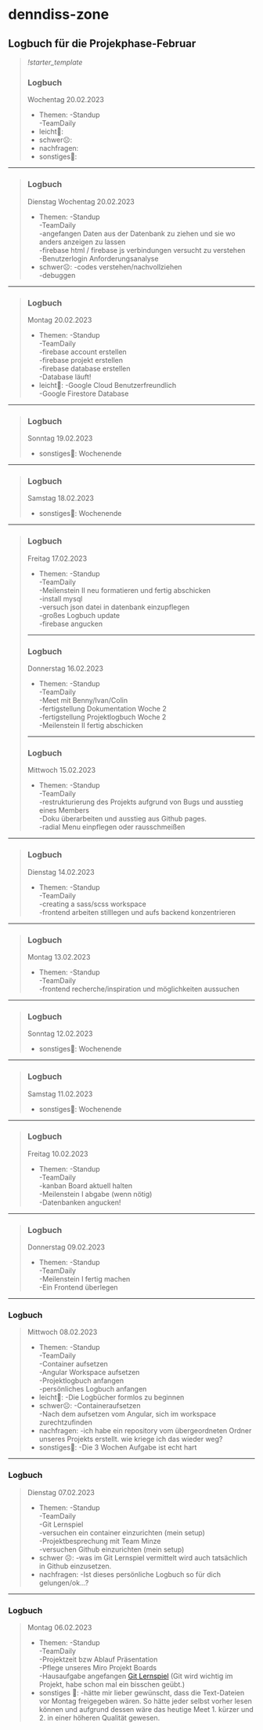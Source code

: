 # denndiss-zone
## Logbuch für die Projekphase-Februar
> *!starter_template*
> ### Logbuch 
> Wochentag 20.02.2023
> - Themen:       -Standup  
>                 -TeamDaily  
> - leicht🙂:
> - schwer☹️:
> - nachfragen:
> - sonstiges🤷:
---

> ### Logbuch 
> Dienstag Wochentag 20.02.2023
> - Themen:       -Standup  
>                 -TeamDaily  
>                 -angefangen Daten aus der Datenbank zu ziehen und sie wo anders anzeigen zu lassen  
>                 -firebase html / firebase js verbindungen versucht zu verstehen  
>                 -Benutzerlogin Anforderungsanalyse  
> - schwer☹️:     -codes verstehen/nachvollziehen  
>                 -debuggen  
---
> ### Logbuch 
> Montag 20.02.2023
> - Themen:       -Standup  
>                 -TeamDaily  
>                 -firebase account erstellen  
>                 -firebase projekt erstellen  
>                 -firebase database erstellen  
>                 -Database läuft!  
> - leicht🙂:     -Google Cloud Benutzerfreundlich  
>                 -Google Firestore Database  
---
> ### Logbuch 
> Sonntag 19.02.2023
> - sonstiges🤷: Wochenende  
---  
> ### Logbuch 
> Samstag 18.02.2023
> - sonstiges🤷: Wochenende  
--- 
> ### Logbuch 
> Freitag 17.02.2023
> - Themen:       -Standup  
>                 -TeamDaily  
>                 -Meilenstein II neu formatieren und fertig abschicken  
>                 -install mysql  
>                 -versuch json datei in datenbank einzupflegen  
>                 -großes Logbuch update  
>                 -firebase angucken
>---
> ### Logbuch 
> Donnerstag 16.02.2023
> - Themen:       -Standup  
>                 -TeamDaily  
>                 -Meet mit Benny/Ivan/Colin  
>                 -fertigstellung Dokumentation Woche 2  
>                 -fertigstellung Projektlogbuch Woche 2  
>                 -Meilenstein II fertig abschicken  
>---
> ### Logbuch 
> Mittwoch 15.02.2023
> - Themen:       -Standup  
>                 -TeamDaily  
>                 -restrukturierung des Projekts aufgrund von Bugs und ausstieg eines Members  
>                 -Doku überarbeiten und ausstieg aus Github pages.  
>                 -radial Menu einpflegen oder rausschmeißen  
---
> ### Logbuch 
> Dienstag 14.02.2023
> - Themen:       -Standup  
>                 -TeamDaily  
>                 -creating a sass/scss workspace  
>                 -frontend arbeiten stilllegen und aufs backend konzentrieren  
--- 
> ### Logbuch 
> Montag 13.02.2023
> - Themen:       -Standup  
>                 -TeamDaily  
>                 -frontend recherche/inspiration und möglichkeiten aussuchen  
--- 
> ### Logbuch 
> Sonntag 12.02.2023
> - sonstiges🤷: Wochenende  
---  
> ### Logbuch 
> Samstag 11.02.2023
> - sonstiges🤷: Wochenende  
--- 
> ### Logbuch 
> Freitag 10.02.2023
> - Themen:       -Standup  
>                 -TeamDaily  
>                 -kanban Board aktuell halten  
>                 -Meilenstein I abgabe (wenn nötig)  
>                 -Datenbanken angucken!
--- 
> ### Logbuch 
> Donnerstag 09.02.2023
> - Themen:       -Standup  
>                 -TeamDaily  
>                 -Meilenstein I fertig machen  
>                 -Ein Frontend überlegen
--- 
### Logbuch
> Mittwoch 08.02.2023
> - Themen:       -Standup  
>                 -TeamDaily  
>                 -Container aufsetzen  
>                 -Angular Workspace aufsetzen  
>                 -Projektlogbuch anfangen  
>                 -persönliches Logbuch anfangen  
> - leicht🙂:     -Die Logbücher formlos zu beginnen  
> - schwer☹️:     -Containeraufsetzen  
>                 -Nach dem aufsetzen vom Angular, sich im workspace zurechtzufinden  
> - nachfragen:   -ich habe ein repository vom übergeordneten Ordner unseres Projekts erstellt. wie kriege ich das wieder weg?  
> - sonstiges🤷:  -Die 3 Wochen Aufgabe ist echt hart  
---
### Logbuch
> Dienstag 07.02.2023
> - Themen:       -Standup  
>                 -TeamDaily  
>                 -Git Lernspiel  
>                 -versuchen ein container einzurichten (mein setup)  
>                 -Projektbesprechung mit Team Minze  
>                 -versuchen Github einzurichten (mein setup)  
> - schwer ☹️:    -was im Git Lernspiel vermittelt wird auch tatsächlich in Github einzusetzen.  
> - nachfragen:   -Ist dieses persönliche Logbuch so für dich gelungen/ok…?  
---
### Logbuch 
> Montag 06.02.2023
> - Themen:       -Standup  
>                 -TeamDaily  
>                 -Projektzeit bzw Ablauf Präsentation  
>                 -Pflege unseres Miro Projekt Boards  
>                 -Hausaufgabe angefangen [Git Lernspiel](https://learngitbranching.js.org/?locale=de_DE) (Git wird wichtig im Projekt, habe schon mal ein bisschen geübt.)  
> - sonstiges 🤷: -hätte mir lieber gewünscht, dass die Text-Dateien vor Montag freigegeben wären. So hätte jeder selbst vorher lesen können und aufgrund dessen wäre das heutige Meet 1. kürzer und 2. in einer höheren Qualität gewesen.  
